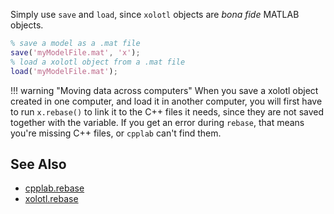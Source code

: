 

Simply use `save` and `load`, since `xolotl` objects are *bona fide* MATLAB objects. 

```matlab
% save a model as a .mat file
save('myModelFile.mat', 'x');
% load a xolotl object from a .mat file
load('myModelFile.mat');
```

!!! warning "Moving data across computers"
    When you save a xolotl object created in one computer, and load it in another computer, you will first have to run `x.rebase()` to link it to the C++ files it needs, since they are not saved together with the variable. If you get an error during `rebase`, that means you're missing C++ files, or `cpplab` can't find them. 



## See Also

* [cpplab.rebase](https://xolotl.readthedocs.io/en/master/reference/matlab/cpplab/#rebase)
* [xolotl.rebase](https://xolotl.readthedocs.io/en/master/reference/matlab/xolotl/#rebase)